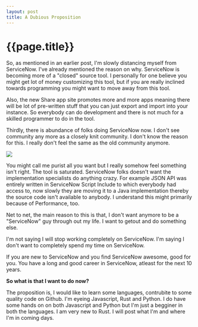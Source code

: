 ```yaml
---
layout: post
title: A Dubious Proposition
--- 
```




 {{page.title}}
======================================================




So, as mentioned in an earlier post, I'm slowly distancing myself from ServiceNow. I've already mentioned the reason on why. ServiceNow is becoming more of a "closed" source tool. I personally for one believe you might get lot of money customizing this tool, but if you are really inclined towards programming you might want to move away from this tool.

Also, the new Share app site promotes more and more apps meaning there will be lot of pre-written stuff that you can just export and import into your instance. So everybody can do development and there is not much for a skilled programmer to do in the tool. 

Thirdly, there is abundance of folks doing ServiceNow now. I don't see community any more as a closely knit community. I don't know the reason for this. I really don't feel the same as the old community anymore. 

<img src ="http://gifrific.com/wp-content/uploads/2014/03/Who-Knows-What-Could-Happen-Django-Unchained.gif"></img>

You might call me purist all you want but I really somehow feel something isn't right. The tool is saturated. ServiceNow folks doesn't want the implementation specialists do anything crazy. For example JSON API was entirely written in ServiceNow Script Include to which everybody had access to, now slowly they are moving it to a Java implementation thereby the source code isn't available to anybody. I understand this might primarily because of Performance, too.

Net to net, the main reason to this is that, I don't want anymore to be a "ServiceNow" guy through out my life. I want to getout and do something else. 

I'm not saying I will stop working completely on ServiceNow. I'm saying I don't want to completely spend my time on ServiceNow. 

If you are new to ServiceNow and you find ServiceNow awesome, good for you. You have a long and good career in ServiceNow, atleast for the next 10 years.

**So what is that I want to do now?**

The proposition is, I would like to learn some languages, contrubite to some quality code on Github. I'm eyeing Javascript, Rust and Python. I do have some hands on on both Javascript and Python but I'm just a begginer in both the languages. I am very new to Rust. I will post what I'm and where I'm in coming days. 